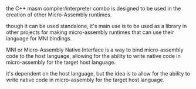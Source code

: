 the C++ masm compiler/interpreter combo is designed to be used in the creation of other Micro-Assembly runtimes.

though it can be used standalone, it's main use is to be used as a library in other projects for making micro-assembly runtimes that can use their language for MNI bindings.

MNI or Micro-Assembly Native Interface is a way to bind micro-assembly code to the host language, allowing for the ability to write native code in micro-assembly for the target host language.

it's dependent on the host language, but the idea is to allow for the ability to write native code in micro-assembly for the target host language.